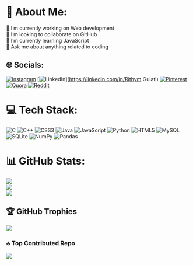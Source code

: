 # 💫 About Me:
🔭 I’m currently working on Web development<br>👯 I’m looking to collaborate on GitHub<br>🌱 I’m currently learning JavaScript<br>💬 Ask me about anything related to coding


## 🌐 Socials:
[![Instagram](https://img.shields.io/badge/Instagram-%23E4405F.svg?logo=Instagram&logoColor=white)](https://instagram.com/rithym) [![LinkedIn](https://img.shields.io/badge/LinkedIn-%230077B5.svg?logo=linkedin&logoColor=white)](https://linkedin.com/in/Rithym Gulati) [![Pinterest](https://img.shields.io/badge/Pinterest-%23E60023.svg?logo=Pinterest&logoColor=white)](https://pinterest.com/rithym) [![Quora](https://img.shields.io/badge/Quora-%23B92B27.svg?logo=Quora&logoColor=white)](https://quora.com/profile/rithym) [![Reddit](https://img.shields.io/badge/Reddit-%23FF4500.svg?logo=Reddit&logoColor=white)](https://reddit.com/user/rithym) 

# 💻 Tech Stack:
![C](https://img.shields.io/badge/c-%2300599C.svg?style=for-the-badge&logo=c&logoColor=white) ![C++](https://img.shields.io/badge/c++-%2300599C.svg?style=for-the-badge&logo=c%2B%2B&logoColor=white) ![CSS3](https://img.shields.io/badge/css3-%231572B6.svg?style=for-the-badge&logo=css3&logoColor=white) ![Java](https://img.shields.io/badge/java-%23ED8B00.svg?style=for-the-badge&logo=openjdk&logoColor=white) ![JavaScript](https://img.shields.io/badge/javascript-%23323330.svg?style=for-the-badge&logo=javascript&logoColor=%23F7DF1E) ![Python](https://img.shields.io/badge/python-3670A0?style=for-the-badge&logo=python&logoColor=ffdd54) ![HTML5](https://img.shields.io/badge/html5-%23E34F26.svg?style=for-the-badge&logo=html5&logoColor=white) ![MySQL](https://img.shields.io/badge/mysql-%2300000f.svg?style=for-the-badge&logo=mysql&logoColor=white) ![SQLite](https://img.shields.io/badge/sqlite-%2307405e.svg?style=for-the-badge&logo=sqlite&logoColor=white) ![NumPy](https://img.shields.io/badge/numpy-%23013243.svg?style=for-the-badge&logo=numpy&logoColor=white) ![Pandas](https://img.shields.io/badge/pandas-%23150458.svg?style=for-the-badge&logo=pandas&logoColor=white)
# 📊 GitHub Stats:
![](https://github-readme-stats.vercel.app/api?username=Rithym16&theme=radical&hide_border=false&include_all_commits=true&count_private=true)<br/>
![](https://github-readme-streak-stats.herokuapp.com/?user=Rithym16&theme=radical&hide_border=false)<br/>
![](https://github-readme-stats.vercel.app/api/top-langs/?username=Rithym16&theme=radical&hide_border=false&include_all_commits=true&count_private=true&layout=compact)

## 🏆 GitHub Trophies
![](https://github-profile-trophy.vercel.app/?username=Rithym16&theme=radical&no-frame=false&no-bg=true&margin-w=4)

### 🔝 Top Contributed Repo
![](https://github-contributor-stats.vercel.app/api?username=Rithym16&limit=5&theme=radical&combine_all_yearly_contributions=true)

<!-- Proudly created with GPRM ( https://gprm.itsvg.in ) -->
